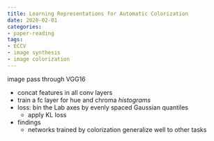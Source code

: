 ```yaml
---
title: Learning Representations for Automatic Colorization
date: 2020-02-01
categories:
- paper-reading
tags:
- ECCV
- image synthesis
- image colorization
---
```


image pass through VGG16
- concat features in all conv layers
- train a fc layer for hue and chroma *histograms*
- loss: bin the Lab axes by evenly spaced Gaussian quantiles
    - apply KL loss
- findings
    - networks trained by colorization generalize well to other tasks
